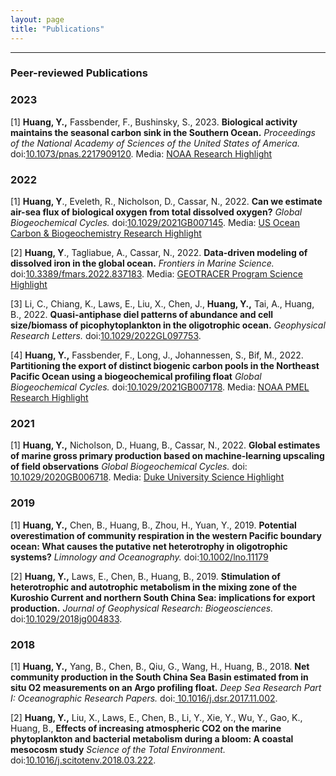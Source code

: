 ```yaml
---
layout: page
title: "Publications"
---
```


---

### Peer-reviewed Publications

### 2023
[1] **Huang, Y.,** Fassbender, F., Bushinsky, S., 2023. **Biological activity maintains the seasonal carbon sink in the Southern Ocean.** *Proceedings of the National Academy of Sciences of the United States of America.* doi:[10.1073/pnas.2217909120](https://www.pnas.org/doi/10.1073/pnas.2217909120).  Media: [NOAA Research Highlight](https://research.noaa.gov/article/ArtMID/587/ArticleID/2992/One-of-the-planet%e2%80%99s-most-important-carbon-sinks-is-revealing-its-secrets)

### 2022
[1] **Huang, Y**., Eveleth, R., Nicholson, D., Cassar, N., 2022. **Can we estimate air-sea flux of biological oxygen from total dissolved oxygen?** *Global Biogeochemical Cycles.* doi:[10.1029/2021GB007145](https://agupubs.onlinelibrary.wiley.com/doi/abs/10.1029/2021GB007145). Media: [US Ocean Carbon & Biogeochemistry Research Highlight](https://www.us-ocb.org/reconstruct-airseaflux-biological-oxygen/)

[2] **Huang, Y**., Tagliabue, A., Cassar, N., 2022. **Data-driven modeling of dissolved iron in the global ocean.** *Frontiers in Marine Science.* doi:[10.3389/fmars.2022.837183](https://www.frontiersin.org/articles/10.3389/fmars.2022.837183/full). Media: [GEOTRACER Program Science Highlight](https://www.geotraces.org/machine-learning-approach-led-to-the-first-iron-climatology/)

[3] Li, C., Chiang, K., Laws, E., Liu, X., Chen, J., **Huang, Y.,** Tai, A., Huang, B., 2022. **Quasi-antiphase diel
      patterns of abundance and cell size/biomass of picophytoplankton in the oligotrophic ocean.** *Geophysical Research Letters.* doi:[10.1029/2022GL097753](https://agupubs.onlinelibrary.wiley.com/doi/10.1029/2022GL097753). 

[4] **Huang, Y.,** Fassbender, F., Long, J., Johannessen, S., Bif, M., 2022. **Partitioning the export of distinct biogenic carbon pools in the Northeast Pacific Ocean using a biogeochemical profiling float** *Global Biogeochemical Cycles.* doi:[10.1029/2021GB007178](https://agupubs.onlinelibrary.wiley.com/doi/full/10.1029/2021GB007178). Media: [NOAA PMEL Research Highlight](https://www.pmel.noaa.gov/featured-publication/biogeochemical-profiling-float-tracks-export-distinct-carbon-pools-northeast)

### 2021
[1] **Huang, Y.,** Nicholson, D., Huang, B., Cassar, N., 2022. **Global estimates of marine gross primary production based on machine‐learning upscaling of field observations** *Global Biogeochemical Cycles.* doi:[ 10.1029/2020GB006718](https://agupubs.onlinelibrary.wiley.com/doi/full/10.1029/2020GB006718). Media: [Duke University Science Highlight](https://nicholas.duke.edu/news/study-yields-new-estimates-marine-primary-production-key-cog-global-carbon-cycle)


### 2019
[1] **Huang, Y.,** Chen, B., Huang, B., Zhou, H., Yuan, Y., 2019. **Potential overestimation of 
 community respiration in the western Pacific boundary ocean: What causes the putative net heterotrophy in oligotrophic systems?** *Limnology and Oceanography.* doi:[10.1002/lno.11179](https://aslopubs.onlinelibrary.wiley.com/doi/full/10.1002/lno.11179)
 
[2] **Huang, Y.,** Laws, E., Chen, B., Huang, B., 2019. **Stimulation of heterotrophic and autotrophic metabolism in the mixing zone of the Kuroshio Current and northern South China Sea: implications for export production.** *Journal of Geophysical Research: Biogeosciences.* doi:[10.1029/2018jg004833](https://agupubs.onlinelibrary.wiley.com/doi/full/10.1029/2018JG004833). 

### 2018
[1] **Huang, Y.,** Yang, B., Chen, B., Qiu, G., Wang, H., Huang, B., 2018. **Net community production in the South China Sea Basin estimated from in situ O2 measurements on an Argo profiling float.** *Deep Sea Research Part I: Oceanographic Research Papers.* doi:[ 10.1016/j.dsr.2017.11.002](https://www.sciencedirect.com/science/article/abs/pii/S0967063717301280). 

[2] **Huang, Y.,** Liu, X., Laws, E., Chen, B., Li, Y., Xie, Y., Wu, Y., Gao, K., Huang, B., **Effects of increasing atmospheric CO2 on the marine phytoplankton and bacterial metabolism during a bloom: A coastal mesocosm study** *Science of the Total Environment.* doi:[10.1016/j.scitotenv.2018.03.222](https://www.sciencedirect.com/science/article/abs/pii/S0048969718309811). 


